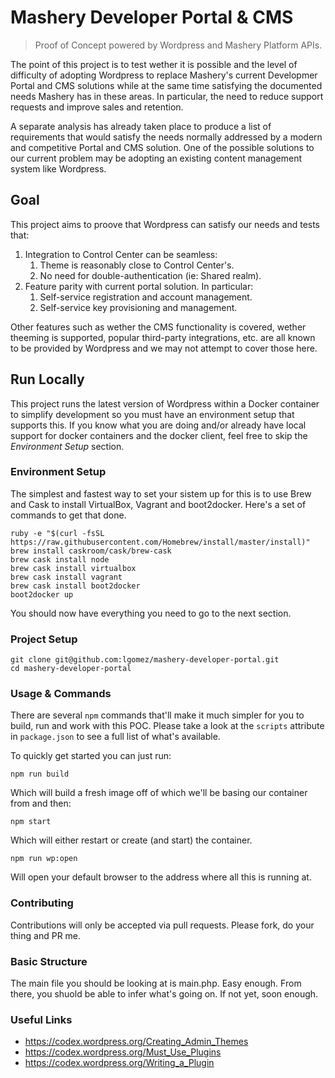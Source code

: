 # Mashery Developer Portal & CMS
> Proof of Concept powered by Wordpress and Mashery Platform APIs.

The point of this project is to test wether it is possible and the
level of difficulty of adopting Wordpress to replace Mashery's current
Developmer Portal and CMS solutions while at the same time satisfying
the documented needs Mashery has in these areas. In particular, the
need to reduce support requests and improve sales and retention.

A separate analysis has already taken place to produce a list of
requirements that would satisfy the needs normally addressed by a
modern and competitive Portal and CMS solution. One of the possible
solutions to our current problem may be adopting an existing content
management system like Wordpress.

## Goal

This project aims to proove that Wordpress can satisfy our needs and
tests that:

1. Integration to Control Center can be seamless:
    1. Theme is reasonably close to Control Center's.
    2. No need for double-authentication (ie: Shared realm).
2. Feature parity with current portal solution. In particular:
    1. Self-service registration and account management.
    2. Self-service key provisioning and management.

Other features such as wether the CMS functionality is covered, wether
theeming is supported, popular third-party integrations, etc. are all
known to be provided by Wordpress and we may not attempt to cover those
here.

## Run Locally

This project runs the latest version of Wordpress within a Docker
container to simplify development so you must have an environment setup
that supports this. If you know what you are doing and/or already have
local support for docker containers and the docker client, feel free to
skip the *Environment Setup* section.

### Environment Setup

The simplest and fastest way to set your sistem up for this is to use
Brew and Cask to install VirtualBox, Vagrant and boot2docker. Here's
a set of commands to get that done.

    ruby -e "$(curl -fsSL https://raw.githubusercontent.com/Homebrew/install/master/install)"
    brew install caskroom/cask/brew-cask
    brew cask install node
    brew cask install virtualbox
    brew cask install vagrant
    brew cask install boot2docker
    boot2docker up

You should now have everything you need to go to the next section.

### Project Setup

    git clone git@github.com:lgomez/mashery-developer-portal.git
    cd mashery-developer-portal

### Usage & Commands

There are several `npm` commands that'll make it much simpler for you to build,
run and work with this POC. Please take a look at the `scripts` attribute in `package.json`
to see a full list of what's available.

To quickly get started you can just run:

    npm run build

Which will build a fresh image off of which we'll be basing our container from and then:

    npm start

Which will either restart or create (and start) the container.

    npm run wp:open

Will open your default browser to the address where all this is running at.

### Contributing

Contributions will only be accepted via pull requests. Please fork, do your thing and PR me.

### Basic Structure

The main file you should be looking at is main.php. Easy enough. From there, you shuold be able to infer what's going on. If not yet, soon enough.

### Useful Links

* https://codex.wordpress.org/Creating_Admin_Themes
* https://codex.wordpress.org/Must_Use_Plugins
* https://codex.wordpress.org/Writing_a_Plugin
